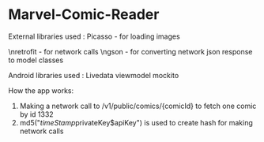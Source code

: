 # Marvel-Comic-Reader
External libraries used :
Picasso - for loading images

\nretrofit - for network calls
\ngson - for converting network json response to model classes

Android libraries used :
Livedata
viewmodel
mockito

How the app works:
1. Making a network call to /v1/public/comics/{comicId} to fetch one comic by id 1332
2. md5("$timeStamp$privateKey$apiKey") is used to create hash for making network calls
